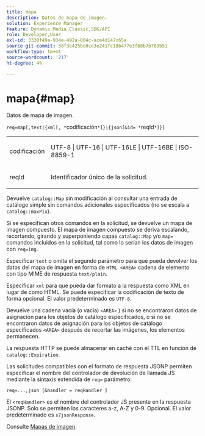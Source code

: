 ```yaml
---
title: mapa
description: Datos de mapa de imagen.
solution: Experience Manager
feature: Dynamic Media Classic,SDK/API
role: Developer,User
exl-id: 3330f49a-934e-492a-804c-ace4d147c65a
source-git-commit: 38f3e425be0ce3e241fc18b477e3f68b7b763b51
workflow-type: tm+mt
source-wordcount: '217'
ht-degree: 4%

---
```


# mapa{#map}

Datos de mapa de imagen.

`req=map[,text|{xml[, *`codificación`*]}|{json[&id= *`reqId`*]}]`

<table id="simpletable_10F2152FDF33411491FBBAFD173CA5ED"> 
 <tr class="strow"> 
  <td class="stentry"> <p><span class="codeph"><span class="varname"> codificación</span></span> </p> </td> 
  <td class="stentry"> <p><span class="codeph"> UTF-8 | UTF-16 | UTF-16LE | UTF-16BE | ISO-8859-1</span> </p></td> 
 </tr> 
 <tr class="strow"> 
  <td class="stentry"> <p><span class="codeph"><span class="varname"> reqId</span></span> </p></td> 
  <td class="stentry"> <p>Identificador único de la solicitud. </p></td> 
 </tr> 
</table>

Devuelve `catalog::Map` sin modificación al consultar una entrada de catálogo simple sin comandos adicionales especificados (no se escala a `catalog::maxPix`).

Si se especifican otros comandos en la solicitud, se devuelve un mapa de imagen compuesto. El mapa de imagen compuesto se deriva escalando, recortando, girando y superponiendo capas `catalog::Map` y/o `map=` comandos incluidos en la solicitud, tal como lo serían los datos de imagen con `req=img`.

Especificar `text` o omita el segundo parámetro para que pueda devolver los datos del mapa de imagen en forma de `HTML <AREA>` cadena de elemento con tipo MIME de respuesta `text/plain`.

Especificar `xml` para que pueda dar formato a la respuesta como XML en lugar de como HTML. Se puede especificar la codificación de texto de forma opcional. El valor predeterminado es `UTF-8`.

Devuelve una cadena vacía (o vacía) `<AREA>` ) si no se encontraron datos de asignación para los objetos de catálogo especificados, o si no se encontraron datos de asignación para los objetos de catálogo especificados `<AREA>` después de recortar las imágenes, los elementos permanecen.

La respuesta HTTP se puede almacenar en caché con el TTL en función de `catalog::Expiration`.

Las solicitudes compatibles con el formato de respuesta JSONP permiten especificar el nombre del controlador de devolución de llamada JS mediante la sintaxis extendida de `req=` parámetro:

`req=...,json [&handler = reqHandler ]`

El `<reqHandler>` es el nombre del controlador JS presente en la respuesta JSONP. Solo se permiten los caracteres a-z, A-Z y 0-9. Opcional. El valor predeterminado es `s7jsonResponse`.

Consulte [Mapas de imagen](../../../../../../is-api/http-ref/image-serving-api-ref/c-http-protocol-reference/c-syntax-and-features/r-image-maps.md#reference-ff7d1bac2a064104b0c508a81316fdab).
